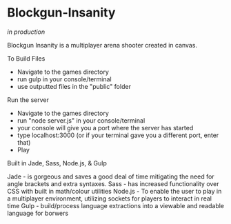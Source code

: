 Blockgun-Insanity
=================

*in production*

Blockgun Insanity is a multiplayer arena shooter created in canvas.

To Build Files

- Navigate to the games directory
- run gulp in your console/terminal
- use outputted files in the "public" folder

Run the server

- Navigate to the games directory
- run "node server.js" in your console/terminal
- your console will give you a port where the server has started
- type localhost:3000 (or if your terminal gave you a different port, enter that)
- Play

Built in Jade, Sass, Node.js, & Gulp

Jade - is gorgeous and saves a good deal of time mitigating the need for angle brackets and extra syntaxes.
Sass - has increased functionality over CSS with built in math/colour utilities
Node.js - To enable the user to play in a multiplayer environment, utilizing sockets for players to interact in real time
Gulp - build/process language extractions into a viewable and readable language for borwers


